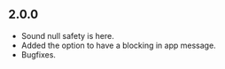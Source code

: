 ## 2.0.0

* Sound null safety is here.
* Added the option to have a blocking in app message.
* Bugfixes.